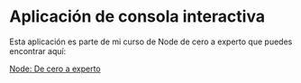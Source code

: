 # Aplicación de consola interactiva

Esta aplicación es parte de mi curso de Node de cero a experto que puedes encontrar aquí:

[Node: De cero a experto](https://fernando-herrera.com/#/curso/node-cero-experto)
